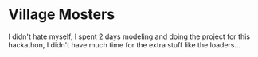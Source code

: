 # Village Mosters


I didn't hate myself, I spent 2 days modeling and doing the project for this hackathon, I didn't have much time for the extra stuff like the loaders...
